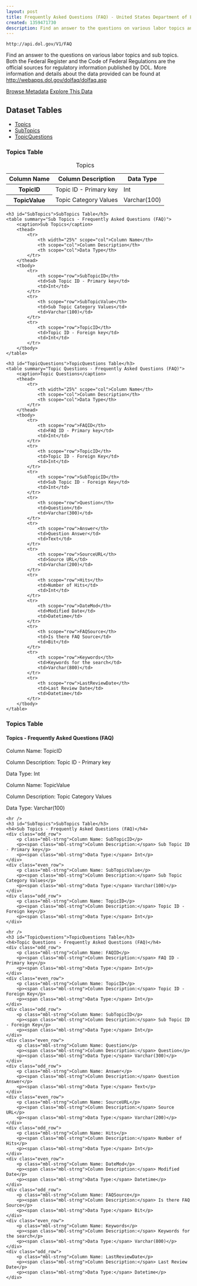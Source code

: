 ```yaml
---
layout: post
title: Frequently Asked Questions (FAQ) - United States Department of Labor Developer Portal
created: 1359471730
description: Find an answer to the questions on various labor topics and sub topics.
---
```


```
http://api.dol.gov/V1/FAQ
```

<p>Find an answer to the questions on various labor topics and sub topics. Both the Federal Register and the Code of Federal Regulations are the official sources for regulatory information published by DOL. More information and details about the data provided can be found at <a href="http://webapps.dol.gov/dolfaq/dolfaq.asp">http://webapps.dol.gov/dolfaq/dolfaq.asp</a></p>

<a href ="http://api.dol.gov/V1/FAQ/$metadata" class="button radius button_dataset">Browse Metadata</a>
<a href ="https://devtools.dol.gov/APISampler/Home/Index1?datasetName=DOL%20FAQ" class="button radius button_dataset">Explore This Data</a>

## Dataset Tables

- [Topics](#Topics)
- [SubTopics](#SubTopics)
- [TopicQuestions](#TopicQuestions)

<div class="dsktp_tbl">
	<h3 id="Topics">Topics Table</h3>
	<table summary="Topics - Frequently Asked Questions (FAQ)">
		<caption>Topics</caption>
		<thead>
			<tr>
				<th scope="col">Column Name</th>
				<th scope="col">Column Description</th>
				<th scope="col">Data Type</th>
			</tr>
		</thead>
		<tbody>
			<tr>
				<th scope="row">TopicID</th>
				<td>Topic ID - Primary key</td>
				<td>Int</td>
			</tr>
			<tr>
				<th scope="row">TopicValue</th>
				<td>Topic Category Values</td>
				<td>Varchar(100)</td>
			</tr>
		</tbody>
	</table>

	<h3 id="SubTopics">SubTopics Table</h3>
	<table summary="Sub Topics - Frequently Asked Questions (FAQ)">
		<caption>Sub Topics</caption>
		<thead>
			<tr>
				<th width="25%" scope="col">Column Name</th>
				<th scope="col">Column Description</th>
				<th scope="col">Data Type</th>
			</tr>
		</thead>
		<tbody>
			<tr>
				<th scope="row">SubTopicID</th>
				<td>Sub Topic ID - Primary key</td>
				<td>Int</td>
			</tr>
			<tr>
				<th scope="row">SubTopicValue</th>
				<td>Sub Topic Category Values</td>
				<td>Varchar(100)</td>
			</tr>
			<tr>
				<th scope="row">TopicID</th>
				<td>Topic ID - Foreign key</td>
				<td>Int</td>
			</tr>
		</tbody>
	</table>

	<h3 id="TopicQuestions">TopicQuestions Table</h3>
	<table summary="Topic Questions - Frequently Asked Questions (FAQ)">
		<caption>Topic Questions</caption>
		<thead>
			<tr>
				<th width="25%" scope="col">Column Name</th>
				<th scope="col">Column Description</th>
				<th scope="col">Data Type</th>
			</tr>
		</thead>
		<tbody>
			<tr>
				<th scope="row">FAQID</th>
				<td>FAQ ID - Primary key</td>
				<td>Int</td>
			</tr>
			<tr>
				<th scope="row">TopicID</th>
				<td>Topic ID - Foreign Key</td>
				<td>Int</td>
			</tr>
			<tr>
				<th scope="row">SubTopicID</th>
				<td>Sub Topic ID - Foreign Key</td>
				<td>Int</td>
			</tr>
			<tr>
				<th scope="row">Question</th>
				<td>Question</td>
				<td>Varchar(300)</td>
			</tr>
			<tr>
				<th scope="row">Answer</th>
				<td>Question Answer</td>
				<td>Text</td>
			</tr>
			<tr>
				<th scope="row">SourceURL</th>
				<td>Source URL</td>
				<td>Varchar(200)</td>
			</tr>
			<tr>
				<th scope="row">Hits</th>
				<td>Number of Hits</td>
				<td>Int</td>
			</tr>
			<tr>
				<th scope="row">DateMod</th>
				<td>Modified Date</td>
				<td>Datetime</td>
			</tr>
			<tr>
				<th scope="row">FAQSource</th>
				<td>Is there FAQ Source</td>
				<td>Bit</td>
			</tr>
			<tr>
				<th scope="row">Keywords</th>
				<td>Keywords for the search</td>
				<td>Varchar(800)</td>
			</tr>
			<tr>
				<th scope="row">LastReviewDate</th>
				<td>Last Review Date</td>
				<td>Datetime</td>
			</tr>
		</tbody>
	</table>
</div>

<div class="mbl_tbl">
	<h3 id="Topics">Topics Table</h3>
	<h4>Topics - Frequently Asked Questions (FAQ)</h4>
	<div class="odd_row">
		<p class="mbl-strng">Column Name: TopicID</p>
		<p><span class="mbl-strng">Column Description:</span> Topic ID - Primary key 	</p>
		<p><span class="mbl-strng">Data Type:</span> Int</p>		
	</div>
	<div class="even_row">
		<p class="mbl-strng">Column Name: TopicValue</p>
		<p><span class="mbl-strng">Column Description:</span> Topic Category Values</p>
		<p><span class="mbl-strng">Data Type:</span> Varchar(100)</p>		
	</div>

	<hr />
	<h3 id="SubTopics">SubTopics Table</h3>
	<h4>Sub Topics - Frequently Asked Questions (FAQ)</h4>
	<div class="odd_row">
		<p class="mbl-strng">Column Name: SubTopicID</p>
		<p><span class="mbl-strng">Column Description:</span> Sub Topic ID - Primary key</p>
		<p><span class="mbl-strng">Data Type:</span> Int</p>		
	</div>
	<div class="even_row">
		<p class="mbl-strng">Column Name: SubTopicValue</p>
		<p><span class="mbl-strng">Column Description:</span> Sub Topic Category Values</p>
		<p><span class="mbl-strng">Data Type:</span> Varchar(100)</p>		
	</div>
	<div class="odd_row">
		<p class="mbl-strng">Column Name: TopicID</p>
		<p><span class="mbl-strng">Column Description:</span> Topic ID - Foreign key</p>
		<p><span class="mbl-strng">Data Type:</span> Int</p>		
	</div>

	<hr />
	<h3 id="TopicQuestions">TopicQuestions Table</h3>
	<h4>Topic Questions - Frequently Asked Questions (FAQ)</h4>
	<div class="odd_row">
		<p class="mbl-strng">Column Name: FAQID</p>
		<p><span class="mbl-strng">Column Description:</span> FAQ ID - Primary key</p>
		<p><span class="mbl-strng">Data Type:</span> Int</p>		
	</div>
	<div class="even_row">
		<p class="mbl-strng">Column Name: TopicID</p>
		<p><span class="mbl-strng">Column Description:</span> Topic ID - Foreign Key</p>
		<p><span class="mbl-strng">Data Type:</span> Int</p>		
	</div>
	<div class="odd_row">
		<p class="mbl-strng">Column Name: SubTopicID</p>
		<p><span class="mbl-strng">Column Description:</span> Sub Topic ID - Foreign Key</p>
		<p><span class="mbl-strng">Data Type:</span> Int</p>		
	</div>
	<div class="even_row">
		<p class="mbl-strng">Column Name: Question</p>
		<p><span class="mbl-strng">Column Description:</span> Question</p>
		<p><span class="mbl-strng">Data Type:</span> Varchar(300)</p>		
	</div>
	<div class="odd_row">
		<p class="mbl-strng">Column Name: Answer</p>
		<p><span class="mbl-strng">Column Description:</span> Question Answer</p>
		<p><span class="mbl-strng">Data Type:</span> Text</p>		
	</div>
	<div class="even_row">
		<p class="mbl-strng">Column Name: SourceURL</p>
		<p><span class="mbl-strng">Column Description:</span> Source URL</p>
		<p><span class="mbl-strng">Data Type:</span> Varchar(200)</p>		
	</div>
	<div class="odd_row">
		<p class="mbl-strng">Column Name: Hits</p>
		<p><span class="mbl-strng">Column Description:</span> Number of Hits</p>
		<p><span class="mbl-strng">Data Type:</span> Int</p>		
	</div>
	<div class="even_row">
		<p class="mbl-strng">Column Name: DateMod</p>
		<p><span class="mbl-strng">Column Description:</span> Modified Date</p>
		<p><span class="mbl-strng">Data Type:</span> Datetime</p>		
	</div>
	<div class="odd_row">
		<p class="mbl-strng">Column Name: FAQSource</p>
		<p><span class="mbl-strng">Column Description:</span> Is there FAQ Source</p>
		<p><span class="mbl-strng">Data Type:</span> Bit</p>		
	</div>
	<div class="even_row">
		<p class="mbl-strng">Column Name: Keywords</p>
		<p><span class="mbl-strng">Column Description:</span> Keywords for the search</p>
		<p><span class="mbl-strng">Data Type:</span> Varchar(800)</p>		
	</div>
	<div class="odd_row">
		<p class="mbl-strng">Column Name: LastReviewDate</p>
		<p><span class="mbl-strng">Column Description:</span> Last Review Date</p>
		<p><span class="mbl-strng">Data Type:</span> Datetime</p>		
	</div>
</div>

